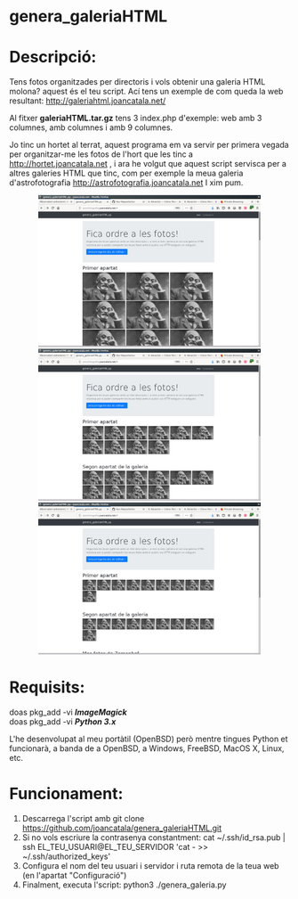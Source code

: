 genera_galeriaHTML
==========================

Descripció:
==========================
Tens fotos organitzades per directoris i vols obtenir una galeria HTML molona? aquest és el teu script. Ací tens un exemple de com queda la web resultant: http://galeriahtml.joancatala.net/

Al fitxer **galeriaHTML.tar.gz** tens 3 index.php d'exemple: web amb 3 columnes, amb columnes i amb 9 columnes.

Jo tinc un hortet al terrat, aquest programa em va servir per primera vegada per organitzar-me les fotos de l'hort
que les tinc a http://hortet.joancatala.net , i ara he volgut que aquest script servisca per a altres
galeries HTML que tinc, com per exemple la meua galeria d'astrofotografia http://astrofotografia.joancatala.net
I xim pum.

<p align="center">
  <img src="https://raw.githubusercontent.com/joancatala/genera_galeriaHTML/main/captura-3-columnas.jpg" width="400" alt="Exemple de galeria amb 3 columnes"><br />
  <img src="https://raw.githubusercontent.com/joancatala/genera_galeriaHTML/main/captura-6-columnas.jpg" width="400" alt="Exemple de galeria amb 6 columnes"><br />
  <img src="https://raw.githubusercontent.com/joancatala/genera_galeriaHTML/main/captura-9-columnas.jpg" width="400" alt="Exemple de galeria amb 9 columnes"><br />
</p>


Requisits:
==========================
doas pkg_add -vi ***ImageMagick***  
doas pkg_add -vi ***Python 3.x***

L'he desenvolupat al meu portàtil (OpenBSD) però mentre tingues Python et funcionarà, a banda de a OpenBSD, a 
Windows, FreeBSD, MacOS X, Linux, etc. 

Funcionament:
==========================
1. Descarrega l'script amb git clone https://github.com/joancatala/genera_galeriaHTML.git   
2. Si no vols escriure la contrasenya constantment: cat ~/.ssh/id_rsa.pub | ssh EL_TEU_USUARI@EL_TEU_SERVIDOR 'cat - >> ~/.ssh/authorized_keys'  
3. Configura el nom del teu usuari i servidor i ruta remota de la teua web (en l'apartat "Configuració")
4. Finalment, executa l'script: python3 ./genera_galeria.py  
